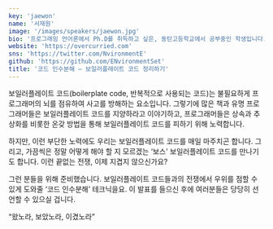 ```yaml
---
key: 'jaewon'
name: '서재원'
image: '/images/speakers/jaewon.jpg'
bio: '프로그래밍 언어론에서 Ph.D를 취득하고 싶은, 동탄고등학교에서 공부중인 학생입니다. 함수형 프로그래밍의 광팬이며, 요즘은 타입 레벨 프로그래밍과 타입 이론, 그리고 참치캔에 빠져 있습니다(마일드와 순살의 차이를 알 정도입니다).'
website: 'https://overcurried.com'
sns: 'https://twitter.com/NvironmentE'
github: 'https://github.com/ENvironmentSet'
title: '코드 인수분해 — 보일러플레이트 코드 정리하기'
---
```


보일러플레이트 코드(boilerplate code, 반복적으로 사용되는 코드)는 불필요하게 프로그래머의 뇌를 점유하여 사고를 방해하는 요소입니다. 그렇기에 많은 책과 유명 프로그래머들은 보일러플레이트 코드를 지양하라고 이야기하고, 프로그래머들은 상속과 추상화를 비롯한 온갖 방법을 통해 보일러플레이트 코드를 피하기 위해 노력합니다.

하지만, 이런 부단한 노력에도 우리는 보일러플레이트 코드를 매일 마주치곤 합니다. 그리고, 가끔씩은 정말 어떻게 해야 할 지 모르겠는 ‘보스' 보일러플레이트 코드를 만나기도 합니다. 이런 끝없는 전쟁, 이제 지겹지 않으신가요?

그런 분들을 위해 준비했습니다. 보일러플레이트 코드들과의 전쟁에서 우위를 점할 수 있게 도와줄 ‘코드 인수분해’ 테크닉을요. 이 발표를 들으신 후에 여러분들은 당당히 선언할 수 있으실 겁니다.

“왔노라, 보았노라, 이겼노라”
